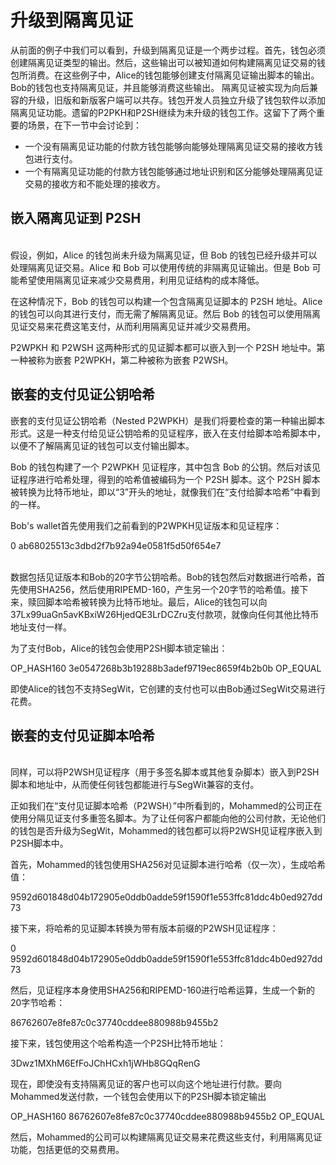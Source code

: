 # 升级到隔离见证

从前面的例子中我们可以看到，升级到隔离见证是一个两步过程。首先，钱包必须创建隔离见证类型的输出。然后，这些输出可以被知道如何构建隔离见证交易的钱包所消费。在这些例子中，Alice的钱包能够创建支付隔离见证输出脚本的输出。Bob的钱包也支持隔离见证，并且能够消费这些输出。 隔离见证被实现为向后兼容的升级，旧版和新版客户端可以共存。钱包开发人员独立升级了钱包软件以添加隔离见证功能。遗留的P2PKH和P2SH继续为未升级的钱包工作。这留下了两个重要的场景，在下一节中会讨论到：

* 一个没有隔离见证功能的付款方钱包能够向能够处理隔离见证交易的接收方钱包进行支付。
* 一个有隔离见证功能的付款方钱包能够通过地址识别和区分能够处理隔离见证交易的接收方和不能处理的接收方。

## 嵌入隔离见证到 P2SH

\
假设，例如，Alice 的钱包尚未升级为隔离见证，但 Bob 的钱包已经升级并可以处理隔离见证交易。Alice 和 Bob 可以使用传统的非隔离见证输出。但是 Bob 可能希望使用隔离见证来减少交易费用，利用见证结构的成本降低。&#x20;

在这种情况下，Bob 的钱包可以构建一个包含隔离见证脚本的 P2SH 地址。Alice 的钱包可以向其进行支付，而无需了解隔离见证。然后 Bob 的钱包可以使用隔离见证交易来花费这笔支付，从而利用隔离见证并减少交易费用。&#x20;

P2WPKH 和 P2WSH 这两种形式的见证脚本都可以嵌入到一个 P2SH 地址中。第一种被称为嵌套 P2WPKH，第二种被称为嵌套 P2WSH。

## 嵌套的支付见证公钥哈希

嵌套的支付见证公钥哈希（Nested P2WPKH）是我们将要检查的第一种输出脚本形式。这是一种支付给见证公钥哈希的见证程序，嵌入在支付给脚本哈希脚本中，以便不了解隔离见证的钱包可以支付输出脚本。&#x20;

Bob 的钱包构建了一个 P2WPKH 见证程序，其中包含 Bob 的公钥。然后对该见证程序进行哈希处理，得到的哈希值被编码为一个 P2SH 脚本。这个 P2SH 脚本被转换为比特币地址，即以“3”开头的地址，就像我们在“支付给脚本哈希”中看到的一样。

Bob's wallet首先使用我们之前看到的P2WPKH见证版本和见证程序：

0 ab68025513c3dbd2f7b92a94e0581f5d50f654e7

\
数据包括见证版本和Bob的20字节公钥哈希。Bob的钱包然后对数据进行哈希，首先使用SHA256，然后使用RIPEMD-160，产生另一个20字节的哈希值。接下来，赎回脚本哈希被转换为比特币地址。最后，Alice的钱包可以向37Lx99uaGn5avKBxiW26HjedQE3LrDCZru支付款项，就像向任何其他比特币地址支付一样。

为了支付Bob，Alice的钱包会使用P2SH脚本锁定输出：

OP\_HASH160 3e0547268b3b19288b3adef9719ec8659f4b2b0b OP\_EQUAL

即使Alice的钱包不支持SegWit，它创建的支付也可以由Bob通过SegWit交易进行花费。

## 嵌套的支付见证脚本哈希

\
同样，可以将P2WSH见证程序（用于多签名脚本或其他复杂脚本）嵌入到P2SH脚本和地址中，从而使任何钱包都能进行与SegWit兼容的支付。

正如我们在“支付见证脚本哈希（P2WSH）”中所看到的，Mohammed的公司正在使用分隔见证支付多重签名脚本。为了让任何客户都能向他的公司付款，无论他们的钱包是否升级为SegWit，Mohammed的钱包都可以将P2WSH见证程序嵌入到P2SH脚本中。

首先，Mohammed的钱包使用SHA256对见证脚本进行哈希（仅一次），生成哈希值：

9592d601848d04b172905e0ddb0adde59f1590f1e553ffc81ddc4b0ed927dd73

接下来，将哈希的见证脚本转换为带有版本前缀的P2WSH见证程序：

0 9592d601848d04b172905e0ddb0adde59f1590f1e553ffc81ddc4b0ed927dd73

然后，见证程序本身使用SHA256和RIPEMD-160进行哈希运算，生成一个新的20字节哈希：

86762607e8fe87c0c37740cddee880988b9455b2

接下来，钱包使用这个哈希构造一个P2SH比特币地址：

3Dwz1MXhM6EfFoJChHCxh1jWHb8GQqRenG

现在，即使没有支持隔离见证的客户也可以向这个地址进行付款。要向Mohammed发送付款，一个钱包会使用以下的P2SH脚本锁定输出

OP\_HASH160 86762607e8fe87c0c37740cddee880988b9455b2 OP\_EQUAL

然后，Mohammed的公司可以构建隔离见证交易来花费这些支付，利用隔离见证功能，包括更低的交易费用。
